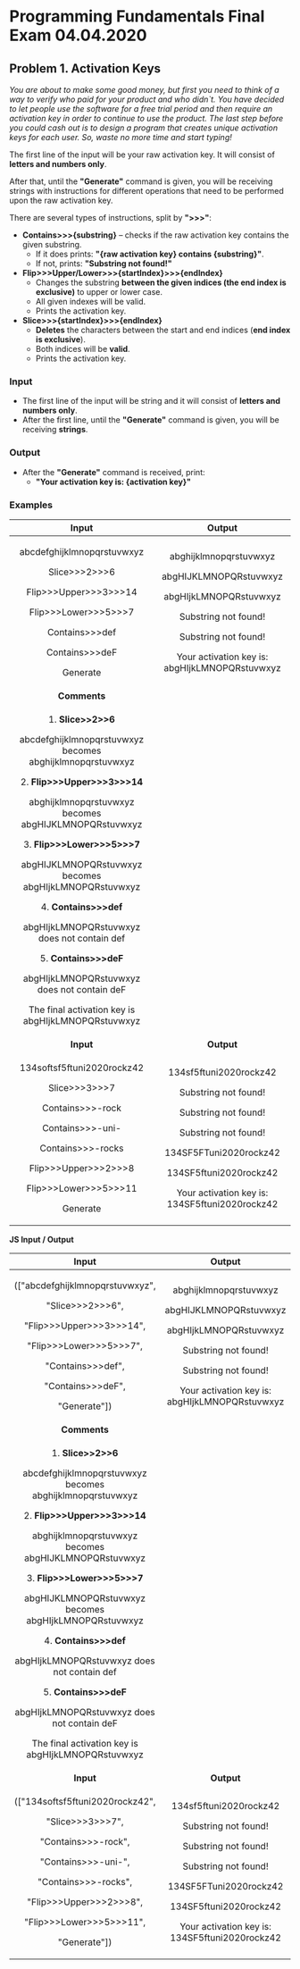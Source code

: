 ﻿
# **Programming Fundamentals Final Exam 04.04.2020**
## **Problem 1. Activation Keys**
*You are about to make some good money, but first you need to think of a way to verify who paid for your product and who didn`t. You have decided to let people use the software for a free trial period and then require an activation key in order to continue to use the product. The last step before you could cash out is to design a program that creates unique activation keys for each user. So, waste no more time and start typing!*

The first line of the input will be your raw activation key. It will consist of **letters and numbers only**. 

After that, until the **"Generate"** command is given, you will be receiving strings with instructions for different operations that need to be performed upon the raw activation key.

There are several types of instructions, split by **">>>"**:

- **Contains>>>{substring}** – checks if the raw activation key contains the given substring.
  - If it does prints: **"{raw activation key} contains {substring}"**.
  - If not, prints: **"Substring not found!"**
- **Flip>>>Upper/Lower>>>{startIndex}>>>{endIndex}**
  - Changes the substring **between the given indices (the end index is exclusive)** to upper or lower case. 
  - All given indexes will be valid.
  - Prints the activation key.
- **Slice>>>{startIndex}>>>{endIndex}**
  - **Deletes** the characters between the start and end indices (**end index is exclusive**).
  - Both indices will be **valid**.
  - Prints the activation key.
### **Input**
- The first line of the input will be string and it will consist of **letters and numbers only**. 
- After the first line, until the **"Generate"** command is given, you will be receiving **strings**.
### **Output**
- After the **"Generate"** command is received, print:
  - **"Your activation key is: {activation key}"**
### **Examples**

|**Input**|**Output**|
| :-: | :-: |
|<p>abcdefghijklmnopqrstuvwxyz</p><p>Slice>>>2>>>6</p><p>Flip>>>Upper>>>3>>>14</p><p>Flip>>>Lower>>>5>>>7</p><p>Contains>>>def</p><p>Contains>>>deF</p><p>Generate</p>|<p>abghijklmnopqrstuvwxyz</p><p>abgHIJKLMNOPQRstuvwxyz</p><p>abgHIjkLMNOPQRstuvwxyz</p><p>Substring not found!</p><p>Substring not found!</p><p>Your activation key is: abgHIjkLMNOPQRstuvwxyz</p>|
|**Comments**|
|<p>1. **Slice>>2>>6** </p><p>abcdefghijklmnopqrstuvwxyz becomes abghijklmnopqrstuvwxyz</p><p>2. **Flip>>>Upper>>>3>>>14**</p><p>abghijklmnopqrstuvwxyz becomes abgHIJKLMNOPQRstuvwxyz</p><p>3. **Flip>>>Lower>>>5>>>7**</p><p>abgHIJKLMNOPQRstuvwxyz becomes abgHIjkLMNOPQRstuvwxyz</p><p>4. **Contains>>>def**</p><p>abgHIjkLMNOPQRstuvwxyz does not contain def</p><p>5. **Contains>>>deF**</p><p>abgHIjkLMNOPQRstuvwxyz does not contain deF</p><p>The final activation key is abgHIjkLMNOPQRstuvwxyz</p>|
|**Input**|**Output**|
|<p>134softsf5ftuni2020rockz42</p><p>Slice>>>3>>>7</p><p>Contains>>>-rock</p><p>Contains>>>-uni-</p><p>Contains>>>-rocks</p><p>Flip>>>Upper>>>2>>>8</p><p>Flip>>>Lower>>>5>>>11</p><p>Generate</p>|<p>134sf5ftuni2020rockz42</p><p>Substring not found!</p><p>Substring not found!</p><p>Substring not found!</p><p>134SF5FTuni2020rockz42</p><p>134SF5ftuni2020rockz42</p><p>Your activation key is: 134SF5ftuni2020rockz42</p>|

**JS Input / Output**

|**Input**|**Output**|
| :-: | :-: |
|<p>(["abcdefghijklmnopqrstuvwxyz",</p><p>"Slice>>>2>>>6",</p><p>"Flip>>>Upper>>>3>>>14",</p><p>"Flip>>>Lower>>>5>>>7",</p><p>"Contains>>>def",</p><p>"Contains>>>deF",</p><p>"Generate"])</p>|<p>abghijklmnopqrstuvwxyz</p><p>abgHIJKLMNOPQRstuvwxyz</p><p>abgHIjkLMNOPQRstuvwxyz</p><p>Substring not found!</p><p>Substring not found!</p><p>Your activation key is: abgHIjkLMNOPQRstuvwxyz</p>|
|**Comments**|
|<p>1. **Slice>>2>>6** </p><p>abcdefghijklmnopqrstuvwxyz becomes abghijklmnopqrstuvwxyz</p><p>2. **Flip>>>Upper>>>3>>>14**</p><p>abghijklmnopqrstuvwxyz becomes abgHIJKLMNOPQRstuvwxyz</p><p>3. **Flip>>>Lower>>>5>>>7**</p><p>abgHIJKLMNOPQRstuvwxyz becomes abgHIjkLMNOPQRstuvwxyz</p><p>4. **Contains>>>def**</p><p>abgHIjkLMNOPQRstuvwxyz does not contain def</p><p>5. **Contains>>>deF**</p><p>abgHIjkLMNOPQRstuvwxyz does not contain deF</p><p>The final activation key is abgHIjkLMNOPQRstuvwxyz</p>|
|**Input**|**Output**|
|<p>(["134softsf5ftuni2020rockz42",</p><p>"Slice>>>3>>>7",</p><p>"Contains>>>-rock",</p><p>"Contains>>>-uni-",</p><p>"Contains>>>-rocks",</p><p>"Flip>>>Upper>>>2>>>8",</p><p>"Flip>>>Lower>>>5>>>11",</p><p>"Generate"])</p>|<p>134sf5ftuni2020rockz42</p><p>Substring not found!</p><p>Substring not found!</p><p>Substring not found!</p><p>134SF5FTuni2020rockz42</p><p>134SF5ftuni2020rockz42</p><p>Your activation key is: 134SF5ftuni2020rockz42</p>|




